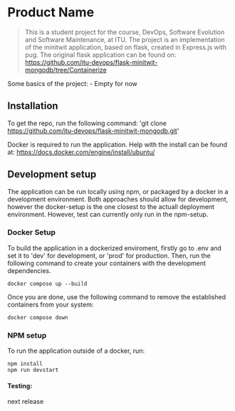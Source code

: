 # Product Name
> This is a student project for the course, DevOps, Software Evolution and Software Maintenance, at ITU.
> The project is an implementation of the minitwit application, based on flask, created in Express.js with pug.
> The original flask application can be found on: https://github.com/itu-devops/flask-minitwit-mongodb/tree/Containerize


Some basics of the project:
    - Empty for now

## Installation
To get the repo, run the following command:  'git clone https://github.com/itu-devops/flask-minitwit-mongodb.git'

Docker is required to run the application. Help with the install can be found at: https://docs.docker.com/engine/install/ubuntu/


## Development setup


The application can be run locally using npm, or packaged by a docker in a development environment.
Both approaches should allow for development, however the docker-setup is the one closest to the actuall deployment environment.
However, test can currently only run in the npm-setup.

### Docker Setup

To build the application in a dockerized enviroment, firstly go to .env and set it to 'dev' for development, or 'prod' for production.
Then, run the following command to create your containers with the development dependencies.

```
docker compose up --build
```

Once you are done, use the following command to remove the established containers from your system:
```
docker compose down
```

### NPM setup
To run the application outside of a docker, run:

```
npm install
npm run devstart 
```

#### Testing: 
next release
